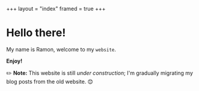 +++
layout = "index"
framed = true
+++

# Hello there!
My name is Ramon, welcome to my `website`. 

**Enjoy!**

✏️ **Note:** This website is still *under construction*; I'm gradually migrating my blog posts from the old website. 😊


